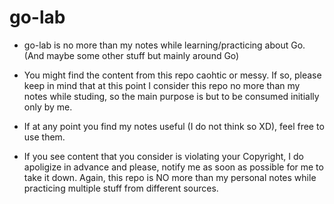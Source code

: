 # go-lab


- go-lab is no more than my notes while learning/practicing about Go. (And maybe some other stuff but mainly around Go)

- You might find the content from this repo caohtic or messy. If so, please keep in mind that at this point I consider this repo no more than my notes while studing, so the main purpose is but to be consumed initially only by me.

- If at any point you find my notes useful (I do not think so XD), feel free to use them.

- If you see content that you consider is violating your Copyright, I do apoligize in advance and please, notify me as soon as possible for me to take it down. Again, this repo is NO more than my personal notes while practicing multiple stuff from different sources.
